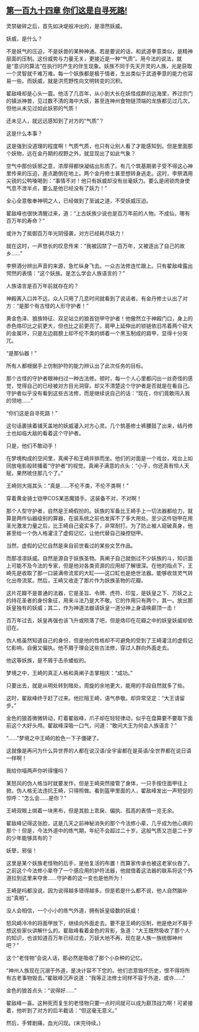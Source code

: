 ## [第一百九十四章 你们这是自寻死路!](https://www.xxbiquge.com/11_11207/8931423.html)


  灵禁破碎之后，首先如决堤般冲出的，是凛然妖威。

  妖威，是什么？

  不是妖气的压迫，不是妖兽的某种神通。若是要说的话，和武道拳意类似，是精神层面的压制。这份威势与力量无关，更接近是一种“气质”。用今法的说法，就是“意识的算法”在执行时产生的伴生现象。妖族不同于先天开灵的人族，光是获取一个灵智就千难万难。每一个妖族都是极于情者，生出类似于武道拳意的能力也容易一些。而妖威，就是洪荒野性向文明转变的沉积。

  翟敌峰却是心头一震。他活了几百年，从小到大长在妖怪成群的远海里，养过宗门的镇派神兽，见过数不清的海中大妖，甚至连神州食物链顶端的龙族都见过几次，但他从未见过如此妖邪的气质！

  还未见人，就远远感知到了对方的“气质”？

  这是什么本事？

  这是强到没道理的程度啊！气质气质，也只有让别人看了才能感知到。但是里面那个妖物，远在金丹期的视野之外，就显现出了如此气象？

  空气中那份妖邪之意，浓厚得都快凝结出形质了。有几个筑基期弟子受不得这心神里传来的压迫，差点跪倒在地上。两个金丹修士甚至想转身逃走。这时，李祭酒用尖锐的公鸭嗓喝到：“事情不对！他只有妖威却没有丝毫妖力。要么是闭锁肉身使气息不泄半点，要么是他已经没有了妖力！”

  全心全意敬奉神明之人，已经做到了至诚之道，不受妖威压迫。

  翟敌峰也很快清醒过来，道：“上古妖族少说也是百万年前的人物。不成仙，哪有百万年的寿命？”

  或许为了抵御百万年光阴侵袭，对方已经耗尽妖力！

  就在这时，一声悠长的叹息传来：“我被囚禁了一百万年，又被逐出了自己的故乡……”

  李祭酒分辨出声音的来源，急忙纵身飞去。一众古法修连忙跟上。只有翟敌峰露出愕然的表情：“这个妖族。是怎么学会人族语言的？”

  人族语言是百万年前就存在的？

  神殿离入口并不远，众人只用了几息时间就看到了说话者。有金丹修士认出了对方：“是那个有古怪的人形守护者！”

  黄金色泽、狼族特征、双足站立的狼首铠甲守护者！他傲然立于神殿门口，身上的赤色烙印比之前更大，但也比之前更亮了。肩甲上延伸出的锁链依旧吊着两个硕大的金属环，只是左边肩膀上却不伦不类的绑着一个黑玉制成的肩甲，显得十分突兀。

  “是那仙器！”

  所有人都根据手上仿制护符的能力辨认出了此次任务的目标。

  那个古怪的守护者眼神扫过一种古法修。顿时，每一个人心里都闪出一丝奇怪的感觉，觉得自己的已经被对方目光洞穿。却又不清楚这个守护者是否就是在看自己。守护者似乎没有看到这些古法修，而是继续说自己的话：“现在，你们竟敢闯入我的领地……”

  “你们这是自寻死路！”

  这句话裹挟着铺天盖地的妖威灌入对方心灵。几个筑基修士裤腰鼓了出来，结丹修士也如临大敌的看着这个守护者。

  只是，他们不敢动手！

  在梦境构成的空间里，真阐子和王崎并排而坐。他们的对面是一个戏台，戏台上如同放电影般转播着“守护者”的视觉。真阐子满意的点头：“小子，你还真有伶人天赋，果然唬住那几个了。”

  王崎则大摇其头：“真是……不伦不类，不伦不类啊！”

  穿着黄金骑士铠甲COS某恶魔猎手。这装备不对，不对啊！

  那个人型守护者，自然是王崎假扮的。妖族的军备比王崎手上一切法器都给力，就算是两件仙器级别的算器，在装系统之前也发挥不了多大用处。至少这件铠甲在用圣光激发力量之后，比王崎自己瓷实多了，非常耐打。为了防止被人窥破真身，他甚至给一个伪人格灌注了虚假记忆，让他代替自己操控铠甲。

  当然，虚假的记忆自然是来自前世看过的某些文艺作品。

  而那凛凛妖威。自然是源自于妖族圣物。真阐子自己就倒过不少妖族的斗，知识面上可能不及今法的专家，但是他对各类资源的应用却了解很深。在他的指点下，王崎先是收取了那一口装满帝流浆的大缸——这口缸也是绝世法器。能够收敛灵气转化出帝流浆。然后，王崎又收走了那片作为妖族圣物的花瓣。

  这片花瓣不是普通的法器，它是圣旨、令牌、虎符、印玺，是妖皇之下、万妖之上的持花圣者的身份象征，用来斗法乃是大不敬。它的作用只有两个，其一。放出那妖皇独有的妖威；其二，作为神道法器请妖皇一道分神上身请唤巅顶一击！

  百万年过去，妖皇再强也该飞升或陨落了吧，但是烙印在花瓣之中的妖皇妖威却依旧在。

  伪人格虽然知道自己的身份，但是他的性格却不可避免的受到了王崎灌注的虚假记忆影响，自傲又偏执。他不屑于理会这些古法修，穿过人群向外面走去。

  他这等妖族，是不屑于击杀蝼蚁的。

  梦境之中，王崎的真正人格和真阐子击掌相庆：“成功。”

  只要出去，就是从明处转到暗处，周旋的余地更大，能用的手段自然就多了些。

  这时，翟敌峰终于赶了过来。他拦阻王崎，语气恭敬。却异常坚定：“大王请留步。”

  金色的狼首微微转动，盯着翟敌峰，爪子却在轻轻律动，似乎在盘算要不要取下面前这个大好头颅。翟敌峰深吸一口气，问道：“敢问大王为何会人族语言？”

  “……”梦境之中王崎的脸色一下子僵硬了。

  这就像是再问为什么异世界的人都在说汉语/全宇宙都在是英语/全世界都在说日语一样啊！

  我给你喵两声你听得懂吗？

  某怒风的伪人格当时就要发作，但是王崎突然接管了身体，一只手按住面甲往上掀。伪人格无法违抗王崎，只得照做。看到盔甲里面的人，翟敌峰发出一声短促的惊呼：“怎么会……是你？”

  王崎双眼上绑着一块黑布，但是其脸上乖戾、偏执、孤高的表情一览无余。

  翟敌峰记得这张脸，这是几天之前神秘消失的那个今法修小辈，几乎成为他心病的那个！但是，今法外道中的练气期，年纪不会超过二十岁。这般气质又岂是二十岁的少年能够具有的？

  妖孽，邪佞！

  这里是某个妖族老怪物的后手，是他复活的布置！而算家传承也被这老家伙吞了。之前这个今法修小辈夺了一个感应用的护符法器，他就借着这法器的联系将这个外道拉到这里来夺舍……守护者的这一变也是他所为！

  王崎是吗都没说，因为说得越多错得越多。但是若是什么都不说，他人自然脑补出“真相”。

  没人会相信，一个小小的练气外道，拥有妖皇级数的妖威！

  怒风崎冷冷的将面甲放下，继续向外面走去。要不是王崎的压制，他是绝对不屑于想这些家伙讲解什么的。翟敌峰看着金色的背影，急道：“大王既然吸收了那个人的知识，也该知道百万年已经过去，万妖大地不再，现在是人族一族统御神州吧？”

  这个“老怪物”会说人话，那必然是吸收了那个小杂种的记忆。

  “神州人族现在沉溺于外道，是决计容不下您的。他们恣意毁坏历史，恨不得将所有古老事物毁去。”翟敌峰沉声说道：“我等正法修士同样不容于外道，或许……”

  金色的狼首点头：“说得好……”

  翟敌峰一喜。这种死而复生的老怪物只要一点时间就可以成为巅顶战力啊！可紧接着，他听到了对方的后半截话：“但这毫无意义。”

  然后，手臂剧痛，血光闪现。(未完待续。)
